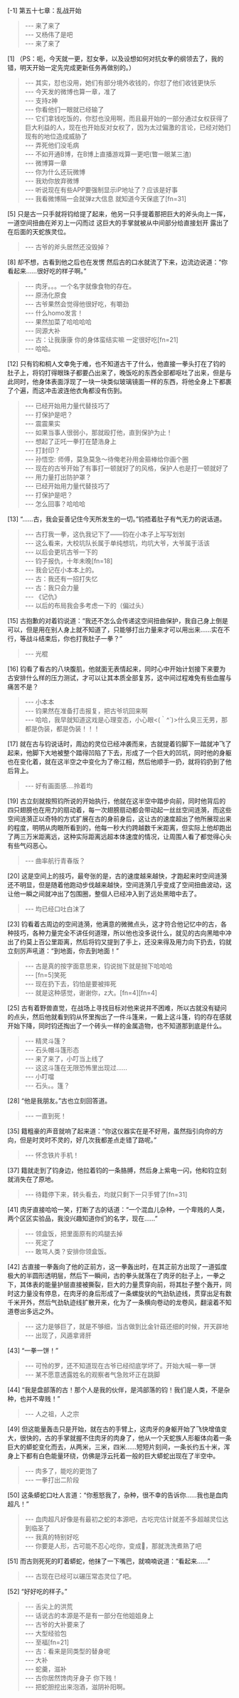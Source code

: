 
[-1] 第五十七章：乱战开始
>--- 来了来了<br>
>--- 又杨伟了是吧<br>
>--- 来了来了<br>

[1] （PS：呃，今天就一更，怼女拳，以及设想如何对抗女拳的纲领去了，我的错，明天开始一定先完成更新任务再做别的。）
>--- 其实，怼也没用，她们有部分境外收钱的，你怼了他们收钱更快乐<br>
>--- 今天发的微博也算一章，准了<br>
>--- 支持z神<br>
>--- 你看他们一眼就已经输了<br>
>--- 它们拿钱吃饭的，你怼也没用啊，而且最开始的一部分通过女权获得了巨大利益的人，现在也开始反对女权了，因为太过偏激的言论，已经对她们现有的地位造成威胁了<br>
>--- 弄死他们没毛病<br>
>--- 不如开通B博，在B博上直播游戏算一更吧(瞥一眼某三渣)<br>
>--- 微博算一章<br>
>--- 你为什么还玩微博<br>
>--- 我劝你放弃微博<br>
>--- 听说现在有些APP要强制显示iP地址了？应该是好事<br>
>--- 我看微博隔一会就弹z大信息  就知道今天保底了[fn=31]<br>

[5] 只是古一只手就将钧给提了起来，他另一只手提着那把巨大的斧头向上一挥，一道空间扭曲在斧刃上一闪而过 这巨大的手掌就被从中间部分给直接划开 露出了在后面的天蛇族灵位。
>--- 古爷的斧头居然还没毁掉？<br>

[8] 却不想，古看到他之后也在发愣 然后古的口水就流了下来，边流边说道：“你看起来……很好吃的样子啊。”
>--- 肉牙。。。一个名字就像食物的存在。<br>
>--- 原汤化原食<br>
>--- 古爷果然会觉得他很好吃，有嚼劲<br>
>--- 什么homo发言！<br>
>--- 果然加菜了哈哈哈哈<br>
>--- 同源大补<br>
>--- 古：让我康康 你的身体蛮结实嘛 一定很好吃[fn=21]<br>
>--- 哈哈。<br>

[12] 只有钧和桐人文幸免于难，也不知道古干了什么，他直接一拳头打在了钧的肚子上，将钧打得眼珠子都要凸出来了，晚饭吃的东西全部都呕吐了出来，但是与此同时，他身体表面浮现了一块一块类似玻璃镜面一样的东西，将他全身上下都裹了个遍，而这冲击波连他衣角都没有伤到。
>--- 已经开始用力量代替技巧了<br>
>--- 打保护是吧？<br>
>--- 震震果实<br>
>--- 如果当事人很弱小，那就殴打他，直到保护为止！<br>
>--- 想起了正吒一拳打在楚浩身上<br>
>--- 打封印？<br>
>--- 孙悟空: 师傅，莫急莫急～待俺老孙用金箍棒给你画个圈<br>
>--- 现在的古爷开始了有事打一顿就好了的风格，保护人也是打一顿就好了<br>
>--- 用力量打出防护罩？<br>
>--- 已经开始用力量代替技巧了<br>
>--- 打保护是吧？<br>
>--- 怎么回事？哈哈哈<br>

[13] “……古，我会妥善记住今天所发生的一切。”钧捂着肚子有气无力的说话道。
>--- 古打我一拳，这仇我记下了——钧在小本子上写写划划<br>
>--- 这么看来，大校坑队长属于单纯想坑，均坑大爷，大爷属于活该<br>
>--- 以后会更坑古爷一下的<br>
>--- 钧子报仇，十年未晚[fn=18]<br>
>--- 我会记在小本本上的。<br>
>--- 古：我还有一招打失忆<br>
>--- 古：我只会力量<br>
>--- 《记仇》<br>
>--- 以后的布局我会多考虑一下的（偏过头）<br>

[15] 古抱歉的对着钧说道：“我还不怎么会传递这空间扭曲保护，我自己身上倒是可以，但是用在别人身上就不知道了，只能够打出力量来才可以用出来……实在不行，等战斗结束后，你也打我肚子一拳？”
>--- 光棍<br>

[16] 钧看了看古的八块腹肌，他就面无表情起来，同时心中开始计划接下来要为古安排什么样的压力测试，才可以让其本质全部复苏，这中间过程难免有些血腥与痛苦不是？
>--- 小本本<br>
>--- 钧果然在准备打击报复，把古爷坑回来啊<br>
>--- 哈哈，我早就知道这戏是心理变态，小心眼<(｀^´)>什么臭三无男，那都是伪装，都是伪装！！！<br>

[17] 就在古与钧说话时，周边的灵位已经冲袭而来，古就提着钧脚下一踏就冲飞了起来，他脚下大地被整个踏得凹陷了下去，形成了一个巨大的凹坑，同时他的身躯也在变化着，就在这半空之中变化为了帝江相，然后他顺手一扔，就将钧扔到了他后背上。
>--- 好有画面感….拎着均<br>

[19] 古立刻就按照钧所说的开始执行，他就在这半空中踏步向前，同时他背后的四只翅膀也在用力的扇动着，每一次翅膀扇动都会带动起一丝丝空间涟漪，而这些空间涟漪正以奇特的方式扩展在古的身前身后，这让古的速度超出了他所展现出来的程度，明明从肉眼所看到的，他每一秒大约跨越数千米距离，但实际上他却跑出了两三万米距离远，这种实际距离远超本体速度的情况，让周围人看了都觉得心头有些气闷恶心。
>--- 曲率航行青春版？<br>

[20] 这是空间上的技巧，最夸张的是，古的速度越来越快，才跑起来时空间涟漪还不明显，但是随着他跑动步伐越来越快，空间涟漪几乎变成了空间扭曲波动，这让他一瞬之间就冲出了包围圈，整個人已经冲入到了远处黑暗中去了。
>--- 均已经口吐白沫了<br>

[23] 钧看着古周边的空间涟漪，他满意的微微点头，这才符合他记忆中的古，各种技巧，各种力量完全不讲任何道理，所以他也没多说什么，就见的古向黑暗中冲出了约莫上百公里距离，然后将钧又提到了手上，还没来得及用力向下扔去，钧就立刻厉声吼道：“到地面，你去到地面！”
>--- 古是真的按字面意思来，钧说抛下就是抛下哈哈哈<br>
>--- [fn=5]笑死<br>
>--- 现在扔下去，钧怕是要被摔死<br>
>--- 就是这种感觉，谢谢你，z大。[fn=4][fn=4]<br>

[25] 古有着野兽直觉，在战场上寻找目标对他来说并不困难，所以古就没有疑问的点头，然后他就看到钧从怀里掏出了一件斗篷来，一戴上这斗篷，钧的存在感就开始下降，同时钧还掏出了一个砖头一样的金属造物，也不知道那到底是什么。
>--- 精灵斗篷？<br>
>--- 石头帽斗篷形态<br>
>--- 来了来了，小叮当上线了<br>
>--- 这这斗篷在无限恐怖里出现过……<br>
>--- 小叮噹<br>
>--- 石头。。篷？<br>

[28] “他是我朋友。”古也立刻回答道。
>--- 一直到死！<br>

[35] 籍粗豪的声音就响了起来道：“你这仪器实在是不好用，虽然指引向你的方向，但是时灵时不灵的，好几次我都差点走错了路呢。”
>--- 怀念铁片手机！<br>

[37] 籍就走到了钧身边，他拉着钧的一条胳膊，然后身上紫电一闪，他和钧立刻就消失在了原地。
>--- 待籍停下来，转头看去，均就只剩下一只手臂了[fn=31]<br>

[41] 肉牙直接哈哈一笑，打断了古的话道：“一个混血儿杂种，一个卑贱的人类，两个区区实验品，我没兴趣知道你们的名字，现在……”
>--- 领盒饭，把里面原有的鸡腿去掉<br>
>--- 死定了<br>
>--- 敢骂人类？安排你领盒饭。<br>

[42] 古直接一拳轰向了他的正前方，这一拳轰出时，在其正前方出现了一道弧度极大的半圆形透明层，然后下一瞬间，古的拳头就落在了肉牙的肚子上，一拳之下，其体表的能量护层直接被撕裂，巨大的力量贯穿向前，将其肚子整个轰开，同时这力量没有停息，在肉牙的身后形成了一条螺旋状的气劲轨迹线，贯穿出足有数千米开外，然后气劲轨迹线扩散开来，化为了一条横向卷动的龙卷风，翻滚着不知道卷出多远之外。
>--- 这力是够巨了，就是不够细，当古做到比金针菇还细的时候，开天辟地<br>
>--- 出现了，风遁拿肾肝<br>

[43] “一拳一饼！”
>--- 可怜的罗，还不知道现在古爷已经彻底学坏了。开始大喊一拳一饼<br>
>--- 某不愿意透露姓名的观察者气急败坏正在跳脚<br>

[44] “我是盘部落的古！那个人是我的伙伴，是鸿部落的钧！我们是人类，不是杂种，也并不卑贱！”
>--- 人之祖，人之宗<br>

[49] 但这能量轰击只是开始，就在古的手臂上，这肉牙的身躯开始了飞快增值变大，很快的，古的手掌就握不住肉牙的肉身了，他从一个天蛇族人形躯体向着一条巨大的蟒蛇变化而去，从两米，三米，四米……短短片刻间，一条长约五十米，浑身上下都有白色能量环绕，仿佛是浮云托着一般的巨大蟒蛇出现在了半空中。
>--- 肉多了，能吃的更饱了<br>
>--- 一拳打出二阶段<br>

[50] 这条蟒蛇口吐人言道：“你惹怒我了，杂种，很不幸的告诉你……我也是血肉超凡！”
>--- 血肉超凡好像是有最初之蛇的本源吧，古吃完估计就差不多超越灵位达到临圣了<br>
>--- 我真的特别好吃<br>
>--- 你要是人形，古可能不忍心吃你，变成🐍，那就洗洗煮熟了吧<br>

[51] 而古则死死的盯着蟒蛇，他抹了一下嘴巴，就喃喃说道：“看起来……”
>--- 古现在已经可以碾压常态灵位了吧。<br>

[52] “好好吃的样子。”
>--- 舌尖上的洪荒<br>
>--- 话说古的本源是不是有一部分在他姐姐身上<br>
>--- 古爷的大补要来了<br>
>--- 大型经验包<br>
>--- 至福[fn=21]<br>
>--- 古：看来是同类型的替身呢<br>
>--- 大补<br>
>--- 蛇羹，滋补<br>
>--- 古你居然馋肉牙身子 你下贱！<br>
>--- 把蛇胆挖出来泡酒，滋阴补阳啊。<br>
